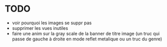 
# TODO
- voir pourquoi les images se suppr pas
- supprimer les vues inutiles
- faire une anim sur la gray scale de la banner de titre image (un truc qui passe de gauche à droite en mode reflet metalique ou un truc du genre)

